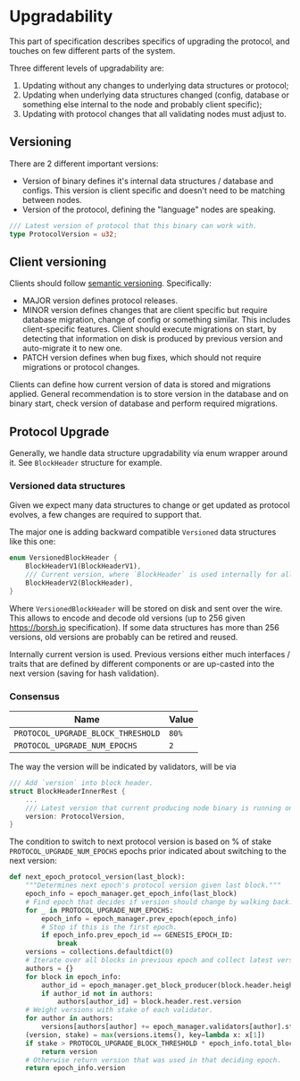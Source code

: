 # Upgradability

This part of specification describes specifics of upgrading the protocol, and touches on few different parts of the system.

Three different levels of upgradability are:

1. Updating without any changes to underlying data structures or protocol;
2. Updating when underlying data structures changed (config, database or something else internal to the node and probably client specific);
3. Updating with protocol changes that all validating nodes must adjust to.

## Versioning

There are 2 different important versions:

- Version of binary defines it's internal data structures / database and configs. This version is client specific and doesn't need to be matching between nodes.
- Version of the protocol, defining the "language" nodes are speaking.

```rust
/// Latest version of protocol that this binary can work with.
type ProtocolVersion = u32;
```

## Client versioning

Clients should follow [semantic versioning](https://semver.org/).
Specifically:

- MAJOR version defines protocol releases.
- MINOR version defines changes that are client specific but require database migration, change of config or something similar. This includes client-specific features. Client should execute migrations on start, by detecting that information on disk is produced by previous version and auto-migrate it to new one.
- PATCH version defines when bug fixes, which should not require migrations or protocol changes.

Clients can define how current version of data is stored and migrations applied.
General recommendation is to store version in the database and on binary start, check version of database and perform required migrations.

## Protocol Upgrade

Generally, we handle data structure upgradability via enum wrapper around it. See `BlockHeader` structure for example.

### Versioned data structures

Given we expect many data structures to change or get updated as protocol evolves, a few changes are required to support that.

The major one is adding backward compatible `Versioned` data structures like this one:

```rust
enum VersionedBlockHeader {
    BlockHeaderV1(BlockHeaderV1),
    /// Current version, where `BlockHeader` is used internally for all operations.
    BlockHeaderV2(BlockHeader),
}
```

Where `VersionedBlockHeader` will be stored on disk and sent over the wire.
This allows to encode and decode old versions (up to 256 given https://borsh.io specification). If some data structures has more than 256 versions, old versions are probably can be retired and reused.

Internally current version is used. Previous versions either much interfaces / traits that are defined by different components or are up-casted into the next version (saving for hash validation).

### Consensus

| Name | Value |
| - | - |
| `PROTOCOL_UPGRADE_BLOCK_THRESHOLD` | `80%` |
| `PROTOCOL_UPGRADE_NUM_EPOCHS` | `2` |

The way the version will be indicated by validators, will be via

```rust
/// Add `version` into block header.
struct BlockHeaderInnerRest {
    ...
    /// Latest version that current producing node binary is running on.
    version: ProtocolVersion,
}
```

The condition to switch to next protocol version is based on % of stake `PROTOCOL_UPGRADE_NUM_EPOCHS` epochs prior indicated about switching to the next version:

```python
def next_epoch_protocol_version(last_block):
    """Determines next epoch's protocol version given last block."""
    epoch_info = epoch_manager.get_epoch_info(last_block)
    # Find epoch that decides if version should change by walking back.
    for _ in PROTOCOL_UPGRADE_NUM_EPOCHS:
        epoch_info = epoch_manager.prev_epoch(epoch_info)
        # Stop if this is the first epoch.
        if epoch_info.prev_epoch_id == GENESIS_EPOCH_ID:
            break
    versions = collections.defaultdict(0)
    # Iterate over all blocks in previous epoch and collect latest version for each validator.
    authors = {}
    for block in epoch_info:
        author_id = epoch_manager.get_block_producer(block.header.height)
        if author_id not in authors:
            authors[author_id] = block.header.rest.version
    # Weight versions with stake of each validator.
    for author in authors:
        versions[authors[author] += epoch_manager.validators[author].stake
    (version, stake) = max(versions.items(), key=lambda x: x[1])
    if stake > PROTOCOL_UPGRADE_BLOCK_THRESHOLD * epoch_info.total_block_producer_stake:
        return version
    # Otherwise return version that was used in that deciding epoch.
    return epoch_info.version
```
